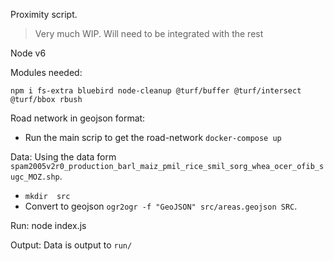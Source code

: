 Proximity script.

> Very much WIP. Will need to be integrated with the rest

Node v6

Modules needed:
```
npm i fs-extra bluebird node-cleanup @turf/buffer @turf/intersect @turf/bbox rbush
```

Road network in geojson format:

- Run the main scrip to get the road-network `docker-compose up`

Data:
Using the data form `spam2005v2r0_production_barl_maiz_pmil_rice_smil_sorg_whea_ocer_ofib_sugc_MOZ.shp`.
- `mkdir  src`
- Convert to geojson `ogr2ogr -f "GeoJSON" src/areas.geojson SRC`.

Run:
node index.js

Output:
Data is output to `run/`